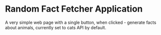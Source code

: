 # Random Fact Fetcher Application
A very simple web page with a single button, when clicked - generate facts about animals, currently set to cats API by default. 
